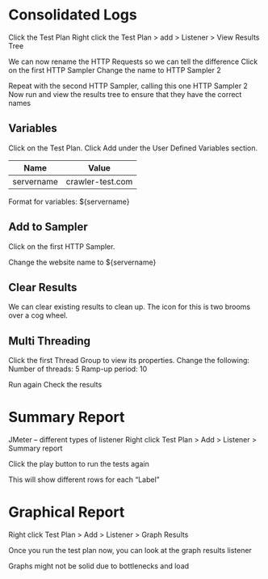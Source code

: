 # Consolidated Logs
Click the Test Plan
Right click the Test Plan > add > Listener > View Results Tree

We can now rename the HTTP Requests so we can tell the difference
Click on the first HTTP Sampler 
Change the name to HTTP Sampler 2

Repeat with the second HTTP Sampler, calling this one HTTP Sampler 2
Now run and view the results tree to ensure that they have the correct names


## Variables
Click on the Test Plan. Click Add under the User Defined Variables section.

| Name       | Value            |
|------------|------------------|
| servername | crawler-test.com |

Format for variables: ${servername}

## Add to Sampler
Click on the first HTTP Sampler.

Change the website name to ${servername}

## Clear Results

We can clear existing results to clean up. The icon for this is two brooms over a cog wheel. 


## Multi Threading
Click the first Thread Group to view its properties. 
Change the following:
Number of threads: 5 
Ramp-up period: 10


Run again
Check the results

# Summary Report
JMeter – different types of listener
Right click Test Plan  > Add > Listener > Summary report 

Click the play button to run the tests again

This will show different rows for each “Label”


# Graphical Report
Right click Test Plan > Add > Listener > Graph Results 

Once you run the test plan now, you can look at the graph results listener

Graphs might not be solid due to bottlenecks and load 

